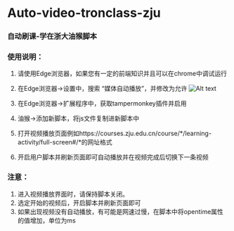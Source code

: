 # Auto-video-tronclass-zju
### 自动刷课-学在浙大油猴脚本  
### 使用说明：
1. 请使用Edge浏览器，如果您有一定的前端知识并且可以在chrome中调试运行
2. 在Edge浏览器->设置中，搜索 “媒体自动播放”，并修改为允许
![Alt text](图片链接 "optional title")

4. 在Edge浏览器->扩展程序中，获取tampermonkey插件并启用  
5. 油猴->添加新脚本，将js文件复制进新脚本中  
6. 打开视频播放页面例如https://courses.zju.edu.cn/course/*/learning-activity/full-screen#/*的网址格式  
7. 开启用户脚本并刷新页面即可自动播放并在视频完成后切换下一条视频  

### 注意：  
1. 进入视频播放界面时，请保持脚本关闭。  
2. 选定开始的视频后，开启脚本并刷新页面即可  
3. 如果出现视频没有自动播放，有可能是网速过慢，在脚本中将opentime属性的值增加，单位为ms  
